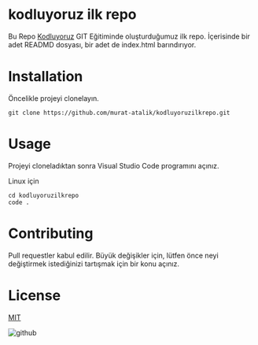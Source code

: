 # kodluyoruz ilk repo

Bu Repo [Kodluyoruz](https://www.kodluyoruz.org) GIT Eğitiminde oluşturduğumuz ilk repo. İçerisinde bir adet READMD dosyası, bir adet de index.html barındırıyor.

# Installation

Öncelikle projeyi clonelayın.

```
git clone https://github.com/murat-atalik/kodluyoruzilkrepo.git
```

# Usage

Projeyi cloneladıktan sonra Visual Studio Code programını açınız.

Linux için

```
cd kodluyoruzilkrepo
code .
```

# Contributing

Pull requestler kabul edilir. Büyük değişikler için, lütfen önce neyi değiştirmek istediğinizi tartışmak için bir konu açınız.

# License

[MIT](https://github.com/murat-atalik/kodluyoruzilkrepo/blob/main/LICENSE)

![github](![image](https://user-images.githubusercontent.com/62357472/122654753-374b3380-d156-11eb-8ed1-3541fe05c2fe.png)
)
